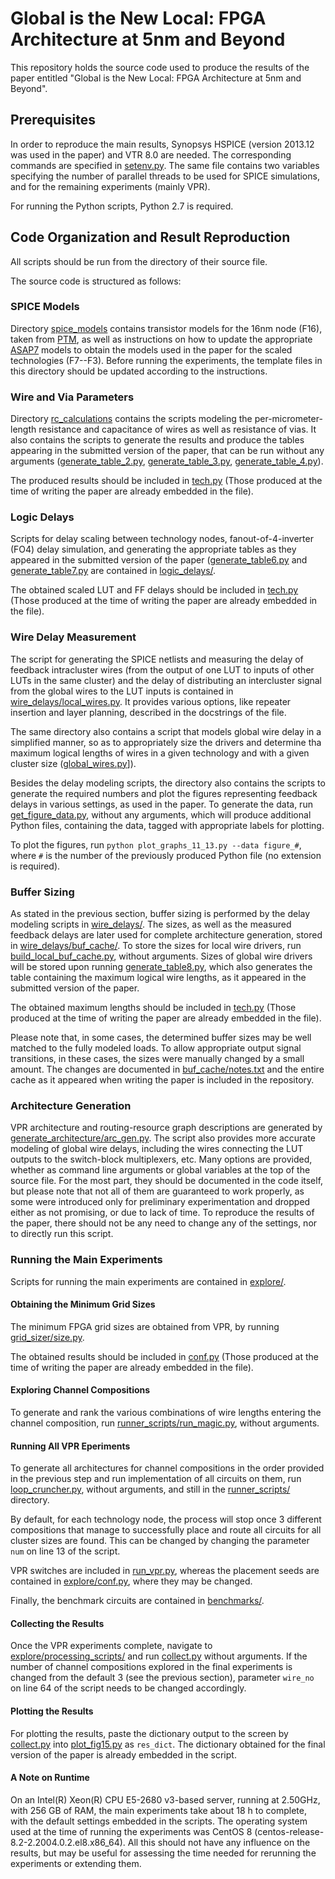 # Global is the New Local: FPGA Architecture at 5nm and Beyond

This repository holds the source code used to produce the results of the paper entitled "Global is the New Local: FPGA Architecture at 5nm and Beyond".

## Prerequisites

In order to reproduce the main results, Synopsys HSPICE (version 2013.12 was used in the paper) and VTR 8.0 are needed.
The corresponding commands are specified in [setenv.py](https://github.com/EPFL-LAP/fpga21-scaled-tech/edit/master/setenv.py). The same file contains two variables specifying the number
of parallel threads to be used for SPICE simulations, and for the remaining experiments (mainly VPR).  

For running the Python scripts, Python 2.7 is required.

## Code Organization and Result Reproduction

All scripts should be run from the directory of their source file.  

The source code is structured as follows:  

### SPICE Models

Directory [spice_models](https://github.com/EPFL-LAP/fpga21-scaled-tech/edit/master/spice_models/) contains transistor models for the 16nm node (F16), taken from [PTM](http://ptm.asu.edu/), as well as instructions on how to update the appropriate [ASAP7](http://asap.asu.edu/asap/) models to obtain the models used in the paper for the scaled technologies (F7--F3). Before running the experiments, the template files in this directory should be updated according to the instructions.


### Wire and Via Parameters

Directory [rc_calculations](https://github.com/EPFL-LAP/fpga21-scaled-tech/edit/master/rc_calculations/) contains the scripts modeling the per-micrometer-length resistance and capacitance of wires as well as resistance of vias. It also contains the scripts to generate the results and produce the tables appearing in the submitted version of the paper, that can be run without any arguments ([generate_table_2.py](https://github.com/EPFL-LAP/fpga21-scaled-tech/edit/master/rc_calculations/generate_table_2.py), [generate_table_3.py](https://github.com/EPFL-LAP/fpga21-scaled-tech/edit/master/rc_calculations/generate_table_3.py),
[generate_table_4.py](https://github.com/EPFL-LAP/fpga21-scaled-tech/edit/master/rc_calculations/generate_table_4.py)).  

The produced results should be included in [tech.py](https://github.com/EPFL-LAP/fpga21-scaled-tech/edit/master/tech.py) (Those produced at the time of writing the paper are already embedded in the file).

### Logic Delays

Scripts for delay scaling between technology nodes, fanout-of-4-inverter (FO4) delay simulation, and generating the appropriate tables as they appeared in the submitted version of the paper ([generate_table6.py](https://github.com/EPFL-LAP/fpga21-scaled-tech/blob/master/logic_delays/generate_table6.py) and [generate_table7.py](https://github.com/EPFL-LAP/fpga21-scaled-tech/blob/master/logic_delays/generate_table7.py) are contained in [logic_delays/](https://github.com/EPFL-LAP/fpga21-scaled-tech/tree/master/logic_delays).  

The obtained scaled LUT and FF delays should be included in [tech.py](https://github.com/EPFL-LAP/fpga21-scaled-tech/edit/master/tech.py) (Those produced at the time of writing the paper are already embedded in the file).

### Wire Delay Measurement

The script for generating the SPICE netlists and measuring the delay of feedback intracluster wires (from the output of one LUT to inputs of other LUTs in the same cluster) and the delay of distributing an intercluster signal from the global wires to the LUT inputs is contained in [wire_delays/local_wires.py](https://github.com/EPFL-LAP/fpga21-scaled-tech/blob/master/wire_delays/local_wires.py). It provides various options, like repeater insertion and layer planning, described in the docstrings of the file.  

The same directory also contains a script that models global wire delay in a simplified manner, so as to appropriately size the drivers and determine tha maximum logical lengths of wires in a given technology and with a given cluster size ([global_wires.py](https://github.com/EPFL-LAP/fpga21-scaled-tech/blob/master/wire_delays/global_wires.py)]).  

Besides the delay modeling scripts, the directory also contains the scripts to generate the required numbers and plot the figures representing feedback delays in various settings, as used in the paper. To generate the data, run [get_figure_data.py](https://github.com/EPFL-LAP/fpga21-scaled-tech/blob/master/wire_delays/get_figure_data.py), without any arguments, which will produce additional Python files, containing the data, tagged with appropriate labels for plotting.  

To plot the figures, run `python plot_graphs_11_13.py --data figure_#`, where `#` is the number of the previously produced Python file (no extension is required).

### Buffer Sizing

As stated in the previous section, buffer sizing is performed by the delay modeling scripts in [wire_delays/](https://github.com/EPFL-LAP/fpga21-scaled-tech/blob/master/wire_delays/). The sizes, as well as the measured feedback delays are later used for complete architecture generation, stored in [wire_delays/buf_cache/](https://github.com/EPFL-LAP/fpga21-scaled-tech/blob/master/wire_delays/buf_cache/). To store the sizes for local wire drivers, run [build_local_buf_cache.py](https://github.com/EPFL-LAP/fpga21-scaled-tech/blob/master/wire_delays/build_local_buf_cache/), without arguments. Sizes of global wire drivers will be stored upon running [generate_table8.py](https://github.com/EPFL-LAP/fpga21-scaled-tech/blob/master/wire_delays/generate_table8.py), which also generates the table containing the maximum logical wire lengths, as it appeared in the submitted version of the paper.  

The obtained maximum lengths should be included in [tech.py](https://github.com/EPFL-LAP/fpga21-scaled-tech/edit/master/tech.py) (Those produced at the time of writing the paper are already embedded in the file).  

Please note that, in some cases, the determined buffer sizes may be well matched to the fully modeled loads. To allow appropriate output signal transitions, in these cases, the sizes were manually changed by a small amount. The changes are documented in [buf_cache/notes.txt](https://github.com/EPFL-LAP/fpga21-scaled-tech/blob/master/wire_delays/build_local_buf_cache/notes.txt) and the entire cache as it appeared when writing the paper is included in the repository.

### Architecture Generation

VPR architecture and routing-resource graph descriptions are generated by [generate_architecture/arc_gen.py](https://github.com/EPFL-LAP/fpga21-scaled-tech/blob/master/generate_architecture/arc_gen.py). The script also provides more accurate modeling of global wire delays, including the wires connecting the LUT outputs to the switch-block multiplexers, etc. Many options are provided, whether as command line arguments or global variables at the top of the source file.
For the most part, they should be documented in the code itself, but please note that not all of them are guaranteed to work properly, as some were introduced only for preliminary experimentation and dropped either as not promising, or due to lack of time. To reproduce the results of the paper, there should not be any need to change any of the settings, nor to directly run this script.

### Running the Main Experiments

Scripts for running the main experiments are contained in [explore/](https://github.com/EPFL-LAP/fpga21-scaled-tech/tree/master/explore/).

#### Obtaining the Minimum Grid Sizes

The minimum FPGA grid sizes are obtained from VPR, by running [grid_sizer/size.py](https://github.com/EPFL-LAP/fpga21-scaled-tech/tree/master/explore/grid_sizer/size.py).  

The obtained results should be included in [conf.py](https://github.com/EPFL-LAP/fpga21-scaled-tech/blob/master/explore/conf.py) (Those produced at the time of writing the paper are already embedded in the file).

#### Exploring Channel Compositions

To generate and rank the various combinations of wire lengths entering the channel composition, run [runner_scripts/run_magic.py](https://github.com/EPFL-LAP/fpga21-scaled-tech/blob/master/explore/runner_scripts/run_magic.py), without arguments.

#### Running All VPR Eperiments

To generate all architectures for channel compositions in the order provided in the previous step and run implementation of all circuits on them, run [loop_cruncher.py](https://github.com/EPFL-LAP/fpga21-scaled-tech/blob/master/explore/runner_scripts/loop_cruncher.py), without arguments, and still in the [runner_scripts/](https://github.com/EPFL-LAP/fpga21-scaled-tech/blob/master/explore/runner_scripts/) directory.  

By default, for each technology node, the process will stop once 3 different compositions that manage to successfully place and route all circuits for all cluster sizes are found. This can be changed by changing the parameter `num` on line 13 of the script.  

VPR switches are included in [run_vpr.py](https://github.com/EPFL-LAP/fpga21-scaled-tech/blob/master/explore/runner_scripts/run_vpr.py), whereas the placement seeds are contained in [explore/conf.py](https://github.com/EPFL-LAP/fpga21-scaled-tech/blob/master/explore/conf.py), where they may be changed.  

Finally, the benchmark circuits are contained in [benchmarks/](https://github.com/EPFL-LAP/fpga21-scaled-tech/tree/master/explore/runner_scripts/benchmarks).

#### Collecting the Results

Once the VPR experiments complete, navigate to [explore/processing_scripts/](https://github.com/EPFL-LAP/fpga21-scaled-tech/tree/master/explore/processing_scripts/) and run [collect.py](https://github.com/EPFL-LAP/fpga21-scaled-tech/blob/master/explore/processing_scripts/collect.py) without arguments.
If the number of channel compositions explored in the final experiments is changed from the default 3 (see the previous section), parameter `wire_no` on line 64 of the script needs to be changed accordingly.

#### Plotting the Results

For plotting the results, paste the dictionary output to the screen by [collect.py](https://github.com/EPFL-LAP/fpga21-scaled-tech/blob/master/explore/processing_scripts/collect.py) into [plot_fig15.py](https://github.com/EPFL-LAP/fpga21-scaled-tech/blob/master/explore/processing_scripts/plot_fig15.py) as `res_dict`. The dictionary obtained for the final version of the paper is already embedded in the script.

#### A Note on Runtime

On an Intel(R) Xeon(R) CPU E5-2680 v3-based server, running at 2.50GHz, with 256 GB of RAM, the main experiments take about 18 h to complete, with the default settings embedded in the scripts. The operating system used at the time of running the experiments was CentOS 8 (centos-release-8.2-2.2004.0.2.el8.x86_64).
All this should not have any influence on the results, but may be useful for assessing the time needed for rerunning the experiments or extending them.
